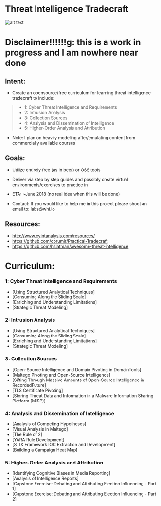 #  **Threat Intelligence Tradecraft**
![alt text](https://imgur.com/zFiHJiZ.jpg "Banner")

# Disclaimer!!!!!!g: this is a work in progress and I am nowhere near done
## Intent:
 * Create an opensource/free curriculum for learning threat intelligence tradecraft to include:

>  * 1: Cyber Threat Intelligence and Requirements  
>  * 2: Intrusion Analysis
>  * 3: Collection Sources  
>  * 4: Analysis and Dissemination of Intelligence  
>  * 5: Higher-Order Analysis and Attribution

 * Note: I plan on heavily modeling after/emulating content from commercially available courses

## Goals:
 * Utilize entirely free (as in beer) or OSS tools
 * Deliver via step by step guides and possibly create virtual environments/exercises to practice in
 * ETA: ~June 2018 (no real idea when this will be done)

 * Contact: If you would like to help me in this project please shoot an email to: labs@whi.io

## Resources:
 * http://www.cyintanalysis.com/resources/
 * https://github.com/corumir/Practical-Tradecraft
 * https://github.com/hslatman/awesome-threat-intelligence
# **Curriculum:**

### 1: Cyber Threat Intelligence and Requirements
* [Using Structured Analytical Techniques]
* [Consuming Along the Sliding Scale]
* [Enriching and Understanding Limitations]
* [Strategic Threat Modeling]

### 2: Intrusion Analysis
* [Using Structured Analytical Techniques]
* [Consuming Along the Sliding Scale]
* [Enriching and Understanding Limitations]
* [Strategic Threat Modeling]



### 3: Collection Sources
* [Open-Source Intelligence and Domain Pivoting in DomainTools]
* [Maltego Pivoting and Open-Source Intelligence]
* [Sifting Through Massive Amounts of Open-Source Intelligence in RecordedFuture]
* [TLS Certificate Pivoting]
* [Storing Threat Data and Information in a Malware Information Sharing Platform (MISP)]


### 4: Analysis and Dissemination of Intelligence
* [Analysis of Competing Hypotheses]
* [Visual Analysis in Maltego]
* [The Rule of 2]
* [YARA Rule Development]
* [STIX Framework IOC Extraction and Development]
* [Building a Campaign Heat Map]


### 5: Higher-Order Analysis and Attribution
* [Identifying Cognitive Biases in Media Reporting]
* [Analysis of Intelligence Reports]
* [Capstone Exercise: Debating and Attributing Election  Influencing - Part 1]
* [Capstone Exercise: Debating and Attributing Election Influencing - Part 2]
